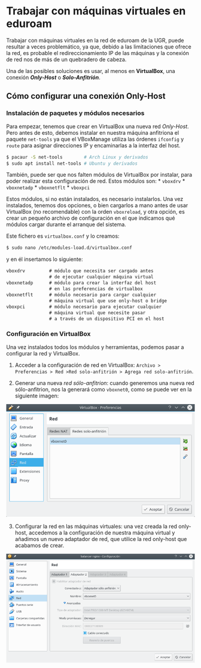 # Trabajar con máquinas virtuales en eduroam

Trabajar con máquinas virtuales en la red de eduroam de la UGR, puede resultar a veces problemático, ya que, debido a las limitaciones que ofrece la red, es probable el redireccionamiento IP de las máquinas y la conexión de red nos de más de un quebradero de cabeza.

Una de las posibles soluciones es usar, al menos en __VirtualBox__, una conexión ___Only-Host___ o ___Solo-Anfitrión___.

## Cómo configurar una conexión Only-Host

### Instalación de paquetes y módulos necesarios

Para empezar, tenemos que crear en VirtualBox una nueva red _Only-Host_. Pero antes de esto, debemos instalar en nuestra máquina anfitriona el paquete `net-tools` ya que el VBoxManage utiliza las órdenes `ifconfig` y `route` para asignar direcciones IP y encaminarlas a la interfaz del host.

```bash
$ pacaur -S net-tools        # Arch Linux y derivados
$ sudo apt install net-tools # Ubuntu y derivados
```

También, puede ser que nos falten módulos de VirtualBox por instalar, para poder realizar esta configuración de red. Estos módulos son:
    * `vboxdrv`
    * `vboxnetadp`
    * `vboxnetflt`
    * `vboxpci`
 
Estos módulos, si no están instalados, es necesario instalarlos. Una vez instalados, tenemos dos opciones, o bien cargarlos a mano antes de usar VirtualBox (no recomendable) con la orden `vboxreload`, y otra opción, es crear un pequeño archivo de configuración en el que indicamos qué módulos cargar durante el arranque del sistema.

Este fichero es `virtualbox.conf` y lo creamos:

```bash
$ sudo nano /etc/modules-load.d/virtualbox.conf
```
y en él insertamos lo siguiente:
```
vboxdrv         # módulo que necesita ser cargado antes
                # de ejecutar cualquier máquina virtual
vboxnetadp      # módulo para crear la interfaz del host
                # en las preferencias de virtualbox
vboxnetflt      # módulo necesario para cargar cualquier
                # máquina virtual que use only-host o bridge
vboxpci         # módulo necesario para ejecutar cualquier
                # máquina virtual que necesite pasar
                # a través de un dispositivo PCI en el host
```

### Configuración en VirtualBox

Una vez instalados todos los módulos y herramientas, podemos pasar a configurar la red y VirtualBox.

1. Acceder a la configuración de red en VirtualBox: `Archivo > Preferencias > Red >Red solo-anfitrión > Agrega red solo-anfitrión`.

2. Generar una nueva _red sólo-anfitrion_: cuando generemos una nueva red sólo-anfitrion, nos la generará como `vboxnet0`, como se puede ver en la siguiente imagen:

![paso1](1.png)

3. Configurar la red en las máquinas virtuales: una vez creada la red only-host, accedemos a la configuración de nuestra máquina virtual y añadimos un nuevo adaptador de red, que utilice la red only-host que acabamos de crear.

![paso2](2.png)